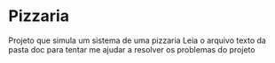 # Pizzaria
Projeto que simula um sistema de uma pizzaria
Leia o arquivo texto da pasta doc para tentar me ajudar a resolver os problemas do projeto

